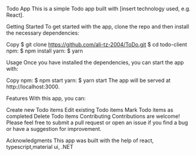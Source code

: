 Todo App
This is a simple Todo app built with [insert technology used, e.g. React].

Getting Started
To get started with the app, clone the repo and then install the necessary dependencies:

Copy
$ git clone https://github.com/ali-tz-2004/ToDo.git
$ cd todo-client
npm:
$ npm install
yarn:
$ yarn

Usage
Once you have installed the dependencies, you can start the app with:

Copy
npm:
$ npm start
yarn:
$ yarn start
The app will be served at http://localhost:3000.

Features
With this app, you can:

Create new Todo items
Edit existing Todo items
Mark Todo items as completed
Delete Todo items
Contributing
Contributions are welcome! Please feel free to submit a pull request or open an issue if you find a bug or have a suggestion for improvement.

Acknowledgments
This app was built with the help of react, typescript,material ui, .NET